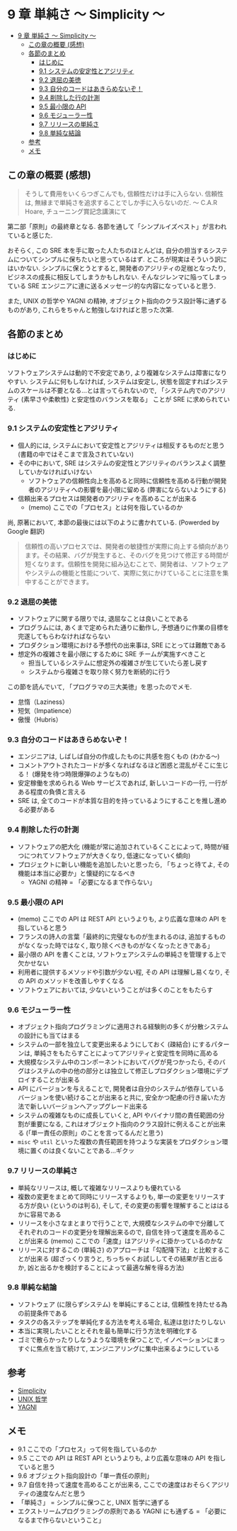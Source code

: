 # 9 章 単純さ 〜 Simplicity 〜
<!--ts-->
   * [9 章 単純さ 〜 Simplicity 〜](#9-章-単純さ--simplicity-)
      * [この章の概要 (感想)](#この章の概要-感想)
      * [各節のまとめ](#各節のまとめ)
         * [はじめに](#はじめに)
         * [9.1 システムの安定性とアジリティ](#91-システムの安定性とアジリティ)
         * [9.2 退屈の美徳](#92-退屈の美徳)
         * [9.3 自分のコードはあきらめないぞ！](#93-自分のコードはあきらめないぞ)
         * [9.4 削除した行の計測](#94-削除した行の計測)
         * [9.5 最小限の API](#95-最小限の-api)
         * [9.6 モジューラー性](#96-モジューラー性)
         * [9.7 リリースの単純さ](#97-リリースの単純さ)
         * [9.8 単純な結論](#98-単純な結論)
      * [参考](#参考)
      * [メモ](#メモ)

<!-- Added by: kappa, at: 2018-06-10T23:30+09:00 -->

<!--te-->
## この章の概要 (感想)

> そうして費用をいくらつぎこんでも, 信頼性だけは手に入らない.
> 信頼性は, 無縁まで単純さを追求することでしか手に入らないのだ.
> 〜 C.A.R Hoare, チューニング賞記念講演にて

第二部「原則」の最終章となる. 各節を通して「シンプルイズベスト」が言われていると感じた.

おそらく, この SRE 本を手に取った人たちのほとんどは, 自分の担当するシステムについてシンプルに保ちたいと思っているはず. ところが現実はそういう訳にはいかない. シンプルに保とうとすると, 開発者のアジリティの足枷となったり, ビジネスの成長に相反してしまうかもしれない. そんなジレンマに陥ってしまっている SRE エンジニアに達に送るメッセージ的な内容になっていると思う.

また, UNIX の哲学や YAGNI の精神, オブジェクト指向のクラス設計等に通ずるものがあり, これらをちゃんと勉強しなければと思った次第.

## 各節のまとめ

### はじめに

ソフトウェアシステムは動的で不安定であり, より複雑なシステムは障害になりやすい. システムに何もしなければ, システムは安定し, 状態を固定すればシステムのスケールは不要となる...とは言ってられないので, 「システム内でのアジリティ (素早さや柔軟性) と安定性のバランスを取る」 ことが SRE に求められている.

### 9.1 システムの安定性とアジリティ

* 個人的には, システムにおいて安定性とアジリティは相反するものだと思う (書籍の中ではそこまで言及されていない)
* その中において, SRE はシステムの安定性とアジリティのバランスよく調整していかなければいけない
    * ソフトウェアの信頼性向上を高めると同時に信頼性を高める行動が開発者のアジリティへの影響を最小限に留める (弊害にならないようにする)
* 信頼出来るプロセスは開発者のアジリティを高めることが出来る
    * (memo) ここでの「プロセス」とは何を指しているのか
 
 尚, 原著において, 本節の最後には以下のように書かれている. (Powerded by Google 翻訳)
 
 > 信頼性の高いプロセスでは、開発者の敏捷性が実際に向上する傾向があります。その結果、バグが発生すると、そのバグを見つけて修正する時間が短くなります。信頼性を開発に組み込むことで、開発者は、ソフトウェアやシステムの機能と性能について、実際に気にかけていることに注意を集中することができます。

### 9.2 退屈の美徳

* ソフトウェアに関する限りでは, 退屈なことは良いことである
* プログラムには, あくまで定められた通りに動作し, 予想通りに作業の目標を完遂してもらわなければならない
* プロダクション環境における予想代の出来事は, SRE にとっては難敵である
* 想定外の複雑さを最小限にするために SRE チームが実施すべきこと
    * 担当しているシステムに想定外の複雑さが生じていたら差し戻す
    * システムから複雑さを取り除く努力を断続的に行う

この節を読んでいて, 「プログラマの三大美徳」を思ったのでメモ.

* 怠惰（Laziness）
* 短気（Impatience）
* 傲慢（Hubris）

### 9.3 自分のコードはあきらめないぞ！

* エンジニアは, しばしば自分の作成したものに共感を抱くもの (わかる〜)
* コメントアウトされたコードが多くなればなるほど困惑と混乱がそこに生じる！ (爆発を待つ時限爆弾のようなもの)
* 安定稼働を求められる Web サービスであれば, 新しいコードの一行, 一行がある程度の負債と言える
* SRE は, 全てのコードが本質な目的を持っているようにすることを推し進める必要がある

### 9.4 削除した行の計測

* ソフトウェアの肥大化 (機能が常に追加されているくことによって, 時間が経つにつれてソフトウェアが大きくなり, 低速になっていく傾向)
* プロジェクトに新しい機能を追加したいと思ったら, 「ちょっと待てよ, その機能は本当に必要か」と懐疑的になるべき
    * YAGNI の精神 = 「必要になるまで作らない」

### 9.5 最小限の API

* (memo) ここでの API は REST API というよりも, より広義な意味の API を指していると思う
* フランスの詩人の言葉「最終的に完璧なものが生まれるのは, 追加するものがなくなった時ではなく, 取り除くべきものがなくなったときである」
* 最小限の API を書くことは, ソフトウェアシステムの単純さを管理する上で欠かせない
* 利用者に提供するメソッドや引数が少ない程, その API は理解し易くなり, その API のメソッドを改善しやすくなる
* ソフトウェアにおいては, 少ないということがは多くのことをもたらす

### 9.6 モジューラー性

* オブジェクト指向プログラミングに適用される経験則の多くが分散システムの設計にも当てはまる
* システムの一部を独立して変更出来るようにしておく (疎結合) にするパターンは, 単純さをもたらすことによってアジリティと安定性を同時に高める
* 大規模なシステム中のコンポーネントにおいてバグが見つかったら, そのバグはシステムの中の他の部分とは独立して修正しプロダクション環境にデプロイすることが出来る
* API にバージョンを与えることで, 開発者は自分のシステムが依存しているバージョンを使い続けることが出来ると共に, 安全かつ配慮の行き届いた方法で新しいバージョンへアップグレード出来る
* システムの複雑なものに成長していくと, API やバイナリ間の責任範囲の分割が重要になる, これはオブジェクト指向のクラス設計に例えることが出来る (「単一責任の原則」のことを言ってるんだと思う)
* `misc` や `util` といった複数の責任範囲を持つような実装をプロダクション環境に置くのは良くないことである...ギクッ

### 9.7 リリースの単純さ

* 単純なリリースは, 概して複雑なリリースよりも優れている
* 複数の変更をまとめて同時にリリースするよりも, 単一の変更をリリースする方が良い (というのは判る), そして, その変更の影響を理解することははるかに容易である
* リリースを小さなまとまりで行うことで, 大規模なシステムの中で分離してそれぞれのコードの変更分を理解出来るので, 自信を持って速度を高めることが出来る (memo) ここでの「速度」はアジリティに掛かっているのかな
* リリースに対するこの (単純さ) のアプローチは「勾配降下法」と比較することが出来る (超ざっくり言うと, ちっちゃくお試ししてその結果が吉と出るか, 凶と出るかを検討することによって最適な解を得る方法)

### 9.8 単純な結論

* ソフトウェア (に限らずシステム) を単純にすることは, 信頼性を持たせる為の前提条件である
* タスクの各ステップを単純化する方法を考える場合, 私達は怠けたりしない
* 本当に実現したいこととそれを最も簡単に行う方法を明確化する
* ゴミで散らかったりしなうような環境を保つことで, イノベーションにまっすぐに焦点を当て続けて, エンジニアリングに集中出来るようにしている

## 参考

* [Simplicity](https://landing.google.com/sre/book/chapters/simplicity.html)
* [UNIX 哲学](https://ja.wikipedia.org/wiki/UNIX%E5%93%B2%E5%AD%A6)
* [YAGNI](https://ja.wikipedia.org/wiki/YAGNI)

## メモ

* 9.1 ここでの「プロセス」って何を指しているのか
* 9.5 ここでの API は REST API というよりも, より広義な意味の API を指していると思う
* 9.6 オブジェクト指向設計の「単一責任の原則」
* 9.7 自信を持って速度を高めることが出来る, ここでの速度はおそらくアジリティの速度なんだと思う
* 「単純さ」 = シンプルに保つこと, UNIX 哲学に通ずる
* エクストリームプログラミングの原則である YAGNI にも通ずる = 「必要になるまで作らないということ」

